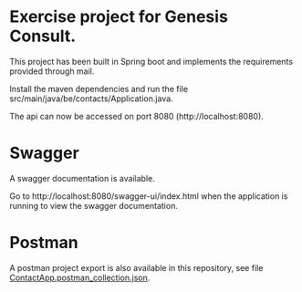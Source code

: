 # Exercise project for Genesis Consult.

This project has been built in Spring boot and implements the requirements provided through mail.

Install the maven dependencies and run the file src/main/java/be/contacts/Application.java.

The api can now be accessed on port 8080 (http://localhost:8080).

# Swagger

A swagger documentation is available.

Go to http://localhost:8080/swagger-ui/index.html when the application is running to view the swagger documentation.

# Postman

A postman project export is also available in this repository, see file [ContactApp.postman_collection.json](ContactApp.postman_collection.json).
